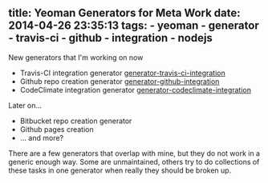 title: Yeoman Generators for Meta Work
date: 2014-04-26 23:35:13
tags: 
    - yeoman
    - generator
    - travis-ci
    - github
    - integration
    - nodejs
---

New generators that I'm working on now

  * Travis-CI integration generator [generator-travis-ci-integration](https://github.com/jhare/generator-travis-ci-integration)
  * Github repo creation generator [generator-github-integration](https://github.com/jhare/generator-github-integration)
  * CodeClimate integration generator [generator-codeclimate-integration](https://github.com/jhare/generator-codeclimate-integration)

Later on...
  * Bitbucket repo creation generator
  * Github pages creation
  * ... and more?

There are a few generators that overlap with mine, but they do not work in a generic enough way.  Some are unmaintained, others try to do collections of these tasks in one generator when really they should be broken up.
